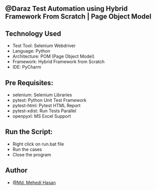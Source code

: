 ## @Daraz Test Automation using Hybrid Framework From Scratch | Page Object Model

## Technology Used

- Test Tool: Selenium Webdriver
- Language: Python
- Architecture: POM (Page Object Model)
- Framework: Hybrid Framework from Scratch
- IDE: PyCharm

## Pre Requisites:

- selenium: Selenium Libraries
- pytest: Python Unit Test Framework
- pytest-html: Pytest HTML Report
- pytest-xdist: Run Tests Parallel
- openpyxl: MS Excel Support

## Run the Script:

- Right click on run.bat file
- Run the cases
- Close the program

## Author

- [@Md. Mehedi Hasan](https://github.com/mehedi9021)
